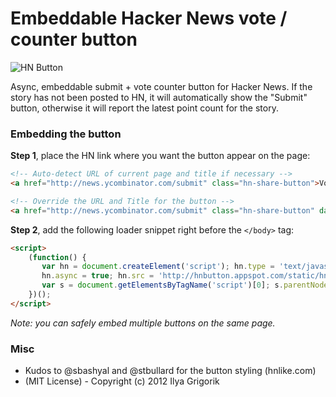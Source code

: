 # Embeddable Hacker News vote / counter button

![HN Button](http://img.skitch.com/20120415-bp8igiq74w53f91swt6tcy9cx8.jpg)

Async, embeddable submit + vote counter button for Hacker News. If the story has not been posted to HN, it will automatically show the "Submit" button, otherwise it will report the latest point count for the story.

### Embedding the button

**Step 1**, place the HN link where you want the button appear on the page:

```html
<!-- Auto-detect URL of current page and title if necessary -->
<a href="http://news.ycombinator.com/submit" class="hn-share-button">Vote on HN</a>

<!-- Override the URL and Title for the button -->
<a href="http://news.ycombinator.com/submit" class="hn-share-button" data-title="Some Title" data-url="http://www.igvita.com/">Vote on HN</a>
```

**Step 2**, add the following loader snippet right before the `</body>` tag:

```html
<script>
	(function() {
	   var hn = document.createElement('script'); hn.type = 'text/javascript';
	   hn.async = true; hn.src = 'http://hnbutton.appspot.com/static/hn.js';
	   var s = document.getElementsByTagName('script')[0]; s.parentNode.insertBefore(hn, s);
	})();
</script>
```

_Note: you can safely embed multiple buttons on the same page._


### Misc

* Kudos to @sbashyal and @stbullard for the button styling (hnlike.com)
* (MIT License) - Copyright (c) 2012 Ilya Grigorik
